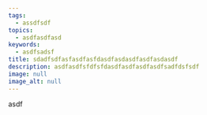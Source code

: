 ```yaml
---
tags:
  - assdfsdf
topics:
  - asdfasdfasd
keywords:
  - asdfsadsf
title: sdadfsdfasfasdfasfdasdfasdasdfasdfasdasdf
description: asdfasdfsfdfsfdasdfasdfasdfasdfsadfdsfsdf
image: null
image_alt: null
---
```

asdf
